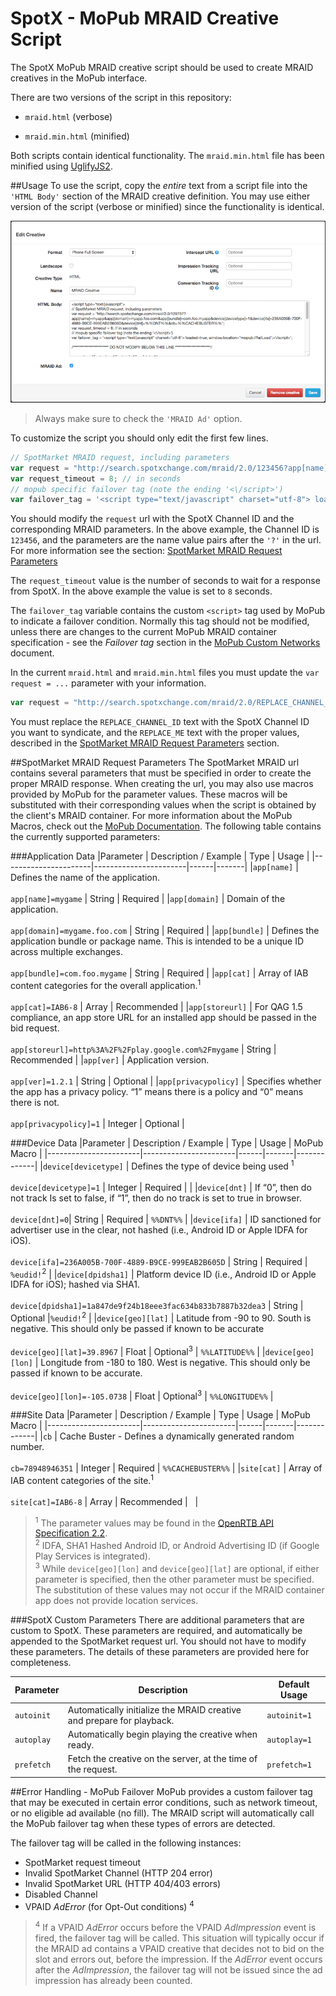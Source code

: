 # SpotX - MoPub MRAID Creative Script

The SpotX MoPub MRAID creative script should be used to create MRAID creatives in the MoPub interface.

There are two versions of the script in this repository:

  * `mraid.html` (verbose)
  
  * `mraid.min.html` (minified)

Both scripts contain identical functionality.  The `mraid.min.html` file has been minified
using [UglifyJS2](https://github.com/mishoo/UglifyJS2). 

##Usage
To use the script, copy the *entire* text from a script file into the `'HTML Body'` section
of the MRAID creative definition.  You may use either version of the script (verbose or minified)
since the functionality is identical.   

![MoPub MRAID Definition Screenshot](screenshots/screen1.png)

> Always make sure to check the `'MRAID Ad'` option.

To customize the script you should only edit the first few lines.
```javascript
// SpotMarket MRAID request, including parameters
var request = "http://search.spotxchange.com/mraid/2.0/123456?app[name]=myapp&app[domain]=myapp.foo.com&app[bundle]=com.foo.myapp&device[devicetype]=1&device[ifa]=236A005B-700F-4889-B9CE-999EAB2B605D&device[dnt]=%%DNT%%&cb=%%CACHEBUSTER%%";
var request_timeout = 8; // in seconds
// mopub specific failover tag (note the ending '<\/script>')
var failover_tag = '<script type="text/javascript" charset="utf-8"> loaded=true; window.location="mopub://failLoad";<\/script>';
```
You should modify the `request` url with the SpotX Channel ID and the corresponding MRAID parameters.
In the above example, the Channel ID is `123456`, and the parameters are the name value pairs after the
`'?'` in the url. For more information see the section: [SpotMarket MRAID Request Parameters](#spotmarket-mraid-request-parameters) 

The `request_timeout` value is the number of seconds to wait for a response from SpotX.  In the above
example the value is set to `8` seconds.

The `failover_tag` variable contains the custom `<script>` tag used by MoPub to indicate a failover condition.
Normally this tag should not be modified, unless there are changes to the current MoPub MRAID container
specification - see the *Failover tag* section in the [MoPub Custom Networks](https://dev.twitter.com/mopub/ui-setup/custom-networks)
document.

In the current `mraid.html` and `mraid.min.html` files you must update the `var request = ...` parameter with your information. 
```javascript
var request = "http://search.spotxchange.com/mraid/2.0/REPLACE_CHANNEL_ID?app[name]=REPLACE_ME&app[domain]=REPLACE_ME&app[bundle]=REPLACE_ME&device[devicetype]=1&device[ifa]=REPLACE_ME&device[dnt]=%%DNT%%&cb=%%CACHEBUSTER%%";
```
You must replace the `REPLACE_CHANNEL_ID` text with the SpotX Channel ID you want to syndicate, and the `REPLACE_ME` text
with the proper values, described in the [SpotMarket MRAID Request Parameters](#spotmarket-mraid-request-parameters) section.

##SpotMarket MRAID Request Parameters
The SpotMarket MRAID url contains several parameters that must be specified in order to create the proper MRAID response.  When creating the url, you may also use
macros provided by MoPub for the parameter values.  These macros will be substituted with their corresponding values when the script is obtained by the client's MRAID container.
For more information about the MoPub Macros, check out the [MoPub Documentation](https://dev.twitter.com/mopub/ui/macros). 
The following table contains the currently supported parameters:

###Application Data
|Parameter             | Description / Example | Type | Usage |
|----------------------|-----------------------|------|-------|
|`app[name]`           | Defines the name of the application.<br/><br/>`app[name]=mygame` | String | Required |
|`app[domain]`         | Domain of the application.<br/><br/>`app[domain]=mygame.foo.com` | String | Required |
|`app[bundle]`         | Defines the application bundle or package name. This is intended to be a unique ID across multiple exchanges.<br/><br/>`app[bundle]=com.foo.mygame` | String | Required |
|`app[cat]`            | Array of IAB content categories for the overall application.<sup>1</sup><br/><br/>`app[cat]=IAB6-8` | Array | Recommended |
|`app[storeurl]`       | For QAG 1.5 compliance, an app store URL for an installed app should be passed in the bid request.<br/><br/>`app[storeurl]=http%3A%2F%2Fplay.google.com%2Fmygame` | String | Recommended |
|`app[ver]`            | Application version.<br/><br/>`app[ver]=1.2.1` | String | Optional |
|`app[privacypolicy]`  | Specifies whether the app has a privacy policy. “1” means there is a policy and “0” means there is not.<br/><br/>`app[privacypolicy]=1` | Integer | Optional |

###Device Data
|Parameter              | Description / Example | Type | Usage | MoPub Macro |
|-----------------------|-----------------------|------|-------|-------------|
|`device[devicetype]`   | Defines the type of device being used <sup>1</sup><br/><br/>`device[devicetype]=1` | Integer | Required | |
|`device[dnt]`          | If “0”, then do not track Is set to false, if “1”, then do no track is set to true in browser.<br/><br/>`device[dnt]=0`| String | Required | `%%DNT%%` |
|`device[ifa]`          | ID sanctioned for advertiser use in the clear, not hashed (i.e., Android ID or Apple IDFA for iOS).<br/><br/>`device[ifa]=236A005B-700F-4889-B9CE-999EAB2B605D` | String | Required | `%eudid!`<sup>2</sup> |
|`device[dpidsha1]`     | Platform device ID (i.e., Android ID or Apple IDFA for iOS); hashed via SHA1.<br/><br/>`device[dpidsha1]=1a847de9f24b18eee3fac634b833b7887b32dea3` | String | Optional |`%eudid!`<sup>2</sup> |
|`device[geo][lat]`     | Latitude from -90 to 90. South is negative. This should only be passed if known to be accurate<br/><br/>`device[geo][lat]=39.8967` | Float | Optional<sup>3</sup> | `%%LATITUDE%%` |
|`device[geo][lon]`     | Longitude from -180 to 180. West is negative. This should only be passed if known to be accurate.<br/><br/>`device[geo][lon]=-105.0738` | Float | Optional<sup>3</sup> | `%%LONGITUDE%%` |

###Site Data
|Parameter              | Description / Example | Type | Usage | MoPub Macro |
|-----------------------|-----------------------|------|-------|-------------|
|`cb`                   | Cache Buster - Defines a dynamically generated random number.<br/><br/>`cb=78948946351` | Integer | Required | `%%CACHEBUSTER%%` |
|`site[cat]`            | Array of IAB content categories of the site.<sup>1</sup><br/><br/>`site[cat]=IAB6-8` | Array | Recommended | &nbsp; |

> <sup>1</sup> The parameter values may be found in the [OpenRTB API Specification 2.2](http://www.iab.com/wp-content/uploads/2015/06/OpenRTBAPISpecificationVersion2_2.pdf).<br/>
> <sup>2</sup> IDFA, SHA1 Hashed Android ID, or Android Advertising ID (if Google Play Services is integrated).<br/>
> <sup>3</sup> While `device[geo][lon]` and `device[geo][lat]` are optional, if either parameter is specified, then the other parameter must be specified.  The substitution of these
values may not occur if the MRAID container app does not provide location services. 

###SpotX Custom Parameters
There are additional parameters that are custom to SpotX.  These parameters are required, and automatically be appended to the SpotMarket request url.
You should not have to modify these parameters.  The details of these parameters are provided here for completeness.

|Parameter              | Description | Default Usage |
|-----------------------|-------------|---------------|
|`autoinit`             | Automatically initialize the MRAID creative and prepare for playback. | `autoinit=1` |
|`autoplay`             | Automatically begin playing the creative when ready. | `autoplay=1` |
|`prefetch`             | Fetch the creative on the server, at the time of the request. | `prefetch=1` |

##Error Handling - MoPub Failover
MoPub provides a custom failover tag that may be executed in certain error conditions, such as network
timeout, or no eligible ad available (no fill).  The MRAID script will automatically call the MoPub failover
tag when these types of errors are detected.

The failover tag will be called in the following instances:

* SpotMarket request timeout
* Invalid SpotMarket Channel (HTTP 204 error)
* Invalid SpotMarket URL (HTTP 404/403 errors)
* Disabled Channel
* VPAID *AdError* (for Opt-Out conditions) <sup>4</sup>

> <sup>4</sup> If a VPAID *AdError* occurs before the VPAID *AdImpression* event is fired, the failover tag
will be called.  This situation will typically occur if the MRAID ad contains a VPAID creative that decides
not to bid on the slot and errors out, before the impression.  If the *AdError* event occurs after the
*AdImpression*, the failover tag will not be issued since the ad impression has already been counted. 